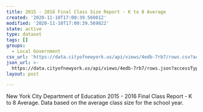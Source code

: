 ```yaml
---
title: 2015 - 2016 Final Class Size Report - K to 8 Average
created: '2020-11-10T17:00:39.569812'
modified: '2020-11-10T17:00:39.569822'
state: active
type: dataset
tags: []
groups:
  - Local Government
csv_url: 'https://data.cityofnewyork.us/api/views/4edb-7rb7/rows.csv?accessType=DOWNLOAD'
json_url: >-
  https://data.cityofnewyork.us/api/views/4edb-7rb7/rows.json?accessType=DOWNLOAD
layout: post

---
```

New York City Department of Education 2015 - 2016 Final Class Report - K to 8 Average.
Data based on the average class size for the school year.
